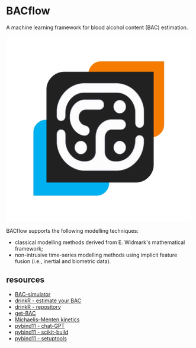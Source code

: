 # BACflow

A machine learning framework for blood alcohol content (BAC) estimation.

<img src="assets/logo.png" width="500" height="500" />

BACflow supports the following modelling techniques:
- classical modelling methods derived from E. Widmark's mathematical framework;
- non-intrusive time-series modelling methods using implicit feature fusion (i.e., inertial and biometric data).

## resources

- [BAC-simulator](https://github.com/bcyran/bac-simulator)
- [drinkR - estimate your BAC](https://www.sumsar.net/blog/2014/07/estimate-your-bac-using-drinkr/)
- [drinkR - repository](https://github.com/rasmusab/drinkr)
- [get-BAC](https://getbacsoftware.org/)
- [Michaelis–Menten kinetics](https://en.wikipedia.org/wiki/Michaelis%E2%80%93Menten_kinetics)
- [pybind11 - chat-GPT](https://chat.openai.com/share/936bbecd-8445-48eb-ba65-0e49a2e95bd0)
- [pybind11 - scikit-build](https://github.com/pybind/scikit_build_example)
- [pybind11 - setuptools](https://github.com/pybind/python_example)
